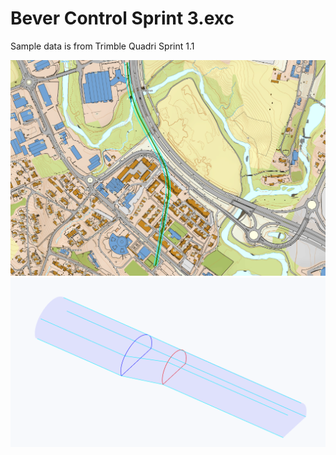 # Bever Control Sprint 3.exc

Sample data is from Trimble Quadri Sprint 1.1

![Plan](BeverControl_Plan.png)
![Detail](BeverControl_Detail.png)
